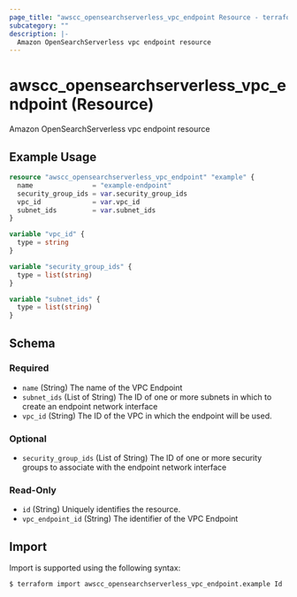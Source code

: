 ```yaml
---
page_title: "awscc_opensearchserverless_vpc_endpoint Resource - terraform-provider-awscc"
subcategory: ""
description: |-
  Amazon OpenSearchServerless vpc endpoint resource
---
```


# awscc_opensearchserverless_vpc_endpoint (Resource)

Amazon OpenSearchServerless vpc endpoint resource

## Example Usage

```terraform
resource "awscc_opensearchserverless_vpc_endpoint" "example" {
  name               = "example-endpoint"
  security_group_ids = var.security_group_ids
  vpc_id             = var.vpc_id
  subnet_ids         = var.subnet_ids
}

variable "vpc_id" {
  type = string
}

variable "security_group_ids" {
  type = list(string)
}

variable "subnet_ids" {
  type = list(string)
}
```

<!-- schema generated by tfplugindocs -->
## Schema

### Required

- `name` (String) The name of the VPC Endpoint
- `subnet_ids` (List of String) The ID of one or more subnets in which to create an endpoint network interface
- `vpc_id` (String) The ID of the VPC in which the endpoint will be used.

### Optional

- `security_group_ids` (List of String) The ID of one or more security groups to associate with the endpoint network interface

### Read-Only

- `id` (String) Uniquely identifies the resource.
- `vpc_endpoint_id` (String) The identifier of the VPC Endpoint

## Import

Import is supported using the following syntax:

```shell
$ terraform import awscc_opensearchserverless_vpc_endpoint.example Id
```